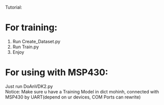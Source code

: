 Tutorial:
# For training:  
1. Run Create_Dataset.py
2. Run Train.py
3. Enjoy
# For using with MSP430:
Just run DoAnVDK2.py  
Notice: Make sure u have a Training Model in dict mohinh, connected with MSP430 by UART(depend on ur devices, COM Ports can rewrite)
